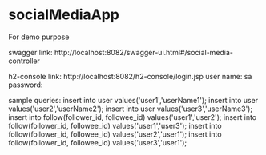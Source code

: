 # socialMediaApp
For demo purpose

swagger link:
http://localhost:8082/swagger-ui.html#/social-media-controller

h2-console link:
http://localhost:8082/h2-console/login.jsp
user name: sa
password: 

sample queries:
insert into user values('user1','userName1');
insert into user values('user2','userName2');
insert into user values('user3','userName3');
insert into follow(follower_id, followee_id) values('user1','user2');
insert into follow(follower_id, followee_id) values('user1','user3');
insert into follow(follower_id, followee_id) values('user2','user1');
insert into follow(follower_id, followee_id) values('user3','user1');